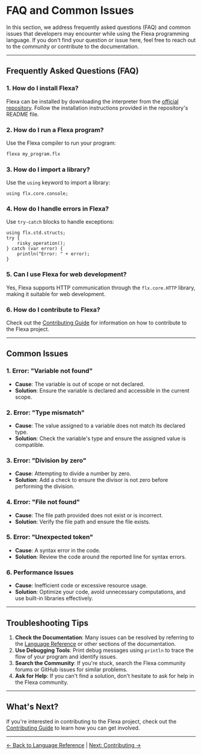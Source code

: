 # FAQ and Common Issues

In this section, we address frequently asked questions (FAQ) and common issues that developers may encounter while using the Flexa programming language. If you don't find your question or issue here, feel free to reach out to the community or contribute to the documentation.

---

## Frequently Asked Questions (FAQ)

### 1. **How do I install Flexa?**
   Flexa can be installed by downloading the interpreter from the [official repository](https://github.com/flexa-script/interpreter). Follow the installation instructions provided in the repository's README file.

### 2. **How do I run a Flexa program?**
   Use the Flexa compiler to run your program:
   ```bash
   flexa my_program.flx
   ```

### 3. **How do I import a library?**
   Use the `using` keyword to import a library:
   ```flexa
   using flx.core.console;
   ```

### 4. **How do I handle errors in Flexa?**
   Use `try-catch` blocks to handle exceptions:
   ```flexa
   using flx.std.structs;
   try {
       risky_operation();
   } catch (var error) {
       println("Error: " + error);
   }
   ```

### 5. **Can I use Flexa for web development?**
   Yes, Flexa supports HTTP communication through the `flx.core.HTTP` library, making it suitable for web development.

### 6. **How do I contribute to Flexa?**
   Check out the [Contributing Guide](contributing.md) for information on how to contribute to the Flexa project.

---

## Common Issues

### 1. **Error: "Variable not found"**
   - **Cause**: The variable is out of scope or not declared.
   - **Solution**: Ensure the variable is declared and accessible in the current scope.

### 2. **Error: "Type mismatch"**
   - **Cause**: The value assigned to a variable does not match its declared type.
   - **Solution**: Check the variable's type and ensure the assigned value is compatible.

### 3. **Error: "Division by zero"**
   - **Cause**: Attempting to divide a number by zero.
   - **Solution**: Add a check to ensure the divisor is not zero before performing the division.

### 4. **Error: "File not found"**
   - **Cause**: The file path provided does not exist or is incorrect.
   - **Solution**: Verify the file path and ensure the file exists.

### 5. **Error: "Unexpected token"**
   - **Cause**: A syntax error in the code.
   - **Solution**: Review the code around the reported line for syntax errors.

### 6. **Performance Issues**
   - **Cause**: Inefficient code or excessive resource usage.
   - **Solution**: Optimize your code, avoid unnecessary computations, and use built-in libraries effectively.

---

## Troubleshooting Tips

1. **Check the Documentation**: Many issues can be resolved by referring to the [Language Reference](language-reference.md) or other sections of the documentation.
2. **Use Debugging Tools**: Print debug messages using `println` to trace the flow of your program and identify issues.
3. **Search the Community**: If you're stuck, search the Flexa community forums or GitHub issues for similar problems.
4. **Ask for Help**: If you can't find a solution, don't hesitate to ask for help in the Flexa community.

---

## What's Next?

If you're interested in contributing to the Flexa project, check out the [Contributing Guide](contributing.md) to learn how you can get involved.

---

[← Back to Language Reference](language-reference.md) | [Next: Contributing →](contributing.md)
